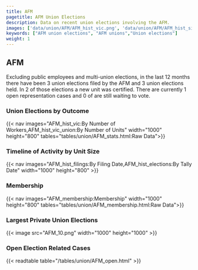 ```yaml
---
title: AFM
pagetitle: AFM Union Elections
description: Data on recent union elections involving the AFM.
images: ['data/union/AFM/AFM_hist_vic.png', 'data/union/AFM/AFM_hist_size.png', 'data/union/AFM/AFM_10.png']
keywords: ["AFM union elections", "AFM unions","Union elections"]
weight: 1
---
```

##  AFM

Excluding public employees and multi-union elections, in the last 12 months there have been 3 union elections filed by the AFM and 3 union elections held. In 2 of those elections a new unit was certified. There are currently 1 open representation cases and 0 of are still waiting to vote.

### Union Elections by Outcome
{{< nav images="AFM_hist_vic:By Number of Workers,AFM_hist_vic_union:By Number of Units" width="1000" height="800" tables="tables/union/AFM_stats.html:Raw Data">}}

### Timeline of Activity by Unit Size
{{< nav images="AFM_hist_filings:By Filing Date,AFM_hist_elections:By Tally Date" width="1000" height="800" >}}

### Membership
{{< nav images="AFM_membership:Membership" width="1000" height="800" tables="tables/union/AFM_membership.html:Raw Data">}}

### Largest Private Union Elections
{{< image src="AFM_10.png" width="1000" height="1000"  >}}

### Open Election Related Cases
{{< readtable table="/tables/union/AFM_open.html" >}}

